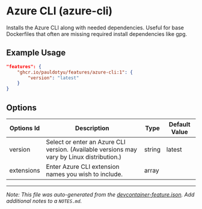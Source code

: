 
# Azure CLI (azure-cli)

Installs the Azure CLI along with needed dependencies. Useful for base Dockerfiles that often are missing required install dependencies like gpg.

## Example Usage

```json
"features": {
    "ghcr.io/pauldotyu/features/azure-cli:1": {
        "version": "latest"
    }
}
```

## Options

| Options Id | Description | Type | Default Value |
|-----|-----|-----|-----|
| version | Select or enter an Azure CLI version. (Available versions may vary by Linux distribution.) | string | latest |
| extensions | Enter Azure CLI extension names you wish to include. | array |  |



---

_Note: This file was auto-generated from the [devcontainer-feature.json](https://github.com/pauldotyu/features/blob/main/src/azure-cli/devcontainer-feature.json).  Add additional notes to a `NOTES.md`._
